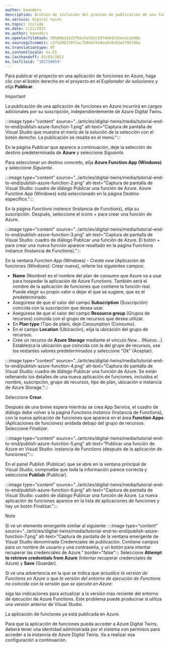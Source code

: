 ```yaml
---
author: baanders
description: Archivo de inclusión del proceso de publicación de una función de Azure desde Visual Studio
ms.service: digital-twins
ms.topic: include
ms.date: 1/21/2021
ms.author: baanders
ms.openlocfilehash: 59506b1d1d3fbbc5a532c597d46dc92ee3c2e98e
ms.sourcegitcommit: c27a20b278f2ac758447418ea4c8c61e27927d6a
ms.translationtype: HT
ms.contentlocale: es-ES
ms.lasthandoff: 03/03/2021
ms.locfileid: "101750054"
---
```

Para publicar el proyecto en una aplicación de funciones en Azure, haga clic con el botón derecho en el proyecto en el *Explorador de soluciones* y elija **Publicar**.

> [!IMPORTANT] 
> La publicación de una aplicación de funciones en Azure incurrirá en cargos adicionales por su suscripción, independientemente de Azure Digital Twins.

:::image type="content" source="../articles/digital-twins/media/tutorial-end-to-end/publish-azure-function-1.png" alt-text="Captura de pantalla de Visual Studio que muestra el menú de la solución de la selección con el botón derecho. La publicación se resalta en el menú.":::

En la página *Publicar* que aparece a continuación, deje la selección de destino predeterminada de **Azure** y seleccione *Siguiente*. 

Para seleccionar un destino concreto, elija **Azure Function App (Windows)** y seleccione *Siguiente*.

:::image type="content" source="../articles/digital-twins/media/tutorial-end-to-end/publish-azure-function-2.png" alt-text="Captura de pantalla de Visual Studio: cuadro de diálogo Publicar una función de Azure. Azure Function App (Windows) está seleccionado en la página Destino específico.":::

En la página *Functions instance* (Instancia de Functions), elija su suscripción. Después, seleccione el icono *+* para crear una función de Azure.

:::image type="content" source="../articles/digital-twins/media/tutorial-end-to-end/publish-azure-function-3.png" alt-text="Captura de pantalla de Visual Studio: cuadro de diálogo Publicar una función de Azure. El botón + para crear una nueva función aparece resaltado en la página Functions instance (Instancia de Functions).":::

En la ventana *Function App (Windows) - Create new* [Aplicación de funciones (Windows): Crear nueva], rellene los siguientes campos:
* **Name** (Nombre) es el nombre del plan de consumo que Azure va a usar para hospedar la aplicación de Azure Functions. También será el nombre de la aplicación de funciones que contiene la función real. Puede elegir su propio valor o dejar el que se sugiere, que es el predeterminado.
* Asegúrese de que el valor del campo **Subscription** (Suscripción) coincida con la suscripción que desea usar. 
* Asegúrese de que el valor del campo **Resource group** (Grupos de recursos) coincida con el grupo de recursos que desea utilizar.
* En **Plan type** (Tipo de plan), deje *Consumption* (Consumo).
* En el campo **Location** (Ubicación), elija la ubicación del grupo de recursos.
* Cree un recurso de **Azure Storage** mediante el vínculo *New...* (Nuevo...). Establezca la ubicación que coincida con la del grupo de recursos, use los restantes valores predeterminados y seleccione "Ok" (Aceptar).

:::image type="content" source="../articles/digital-twins/media/tutorial-end-to-end/publish-azure-function-4.png" alt-text="Captura de pantalla de Visual Studio: cuadro de diálogo Publicar una función de Azure. Se están rellenando los detalles de una nueva aplicación de funciones, incluidos el nombre, suscripción, grupo de recursos, tipo de plan, ubicación e instancia de Azure Storage.":::

Seleccione **Crear**.

Después de una breve espera mientras se crea App Service, el cuadro de diálogo debe volver a la página *Functions instance* (Instancia de Functions), con la nueva aplicación de funciones que aparece en el área **Function Apps** (Aplicaciones de funciones) anidada debajo del grupo de recursos. Seleccione *Finalizar*.

:::image type="content" source="../articles/digital-twins/media/tutorial-end-to-end/publish-azure-function-5.png" alt-text="Publicar una función de Azure en Visual Studio: instancia de Functions (después de la aplicación de funciones)":::

En el panel *Publish* (Publicar) que se abre en la ventana principal de Visual Studio, compruebe que toda la información parece correcta y seleccione **Publish** (Publicar).

:::image type="content" source="../articles/digital-twins/media/tutorial-end-to-end/publish-azure-function-6.png" alt-text="Captura de pantalla de Visual Studio: cuadro de diálogo Publicar una función de Azure. La nueva aplicación de funciones aparece en la lista de aplicaciones de funciones y hay un botón Finalizar.":::

> [!NOTE]
> Si ve un elemento emergente similar al siguiente: :::image type="content" source="../articles/digital-twins/media/tutorial-end-to-end/publish-azure-function-7.png" alt-text="Captura de pantalla de la ventana emergente de Visual Studio denominada Credenciales de publicación. Contiene campos para un nombre de usuario y una contraseña, y un botón para intentar recuperar las credenciales de Azure." border="false":::
> Seleccione **Attempt to retrieve credentials from Azure** (Intentar recuperar credenciales de Azure) y **Save** (Guardar).
>
> Si ve una advertencia en la que se indica que *actualice la versión de Functions en Azure* o que *la versión del entorno de ejecución de Functions no coincide con la versión que se ejecuta en Azure*:
>
> siga las indicaciones para actualizar a la versión más reciente del entorno de ejecución de Azure Functions. Este problema puede producirse si utiliza una versión anterior de Visual Studio.

La aplicación de funciones ya está publicada en Azure. 

Para que la aplicación de funciones pueda acceder a Azure Digital Twins, deberá tener una identidad administrada por el sistema con permisos para acceder a la instancia de Azure Digital Twins. Va a realizar esa configuración a continuación.
